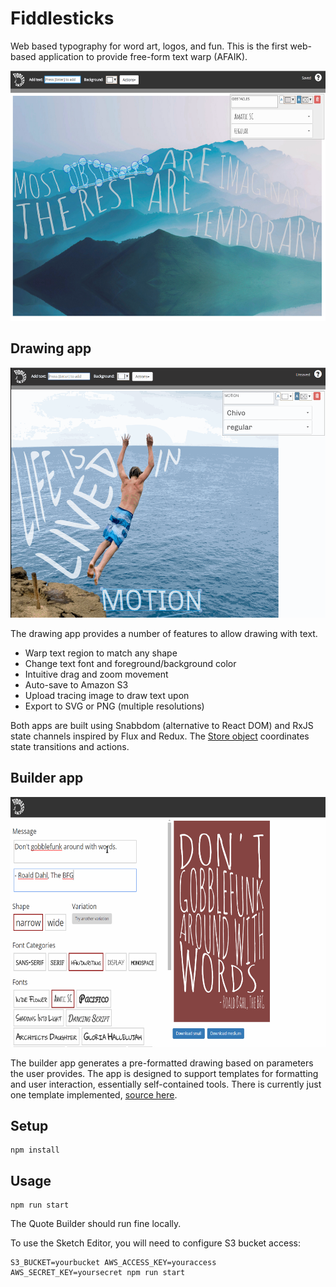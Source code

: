 # Fiddlesticks

Web based typography for word art, logos, and fun. This is the first web-based application to provide free-form text warp (AFAIK).

<img src="/fstx sketch - obstacles.png?raw=true" height="400">

## Drawing app

<img src="/fstx-demo.gif?raw=true" height="400">

The drawing app provides a number of features to allow drawing with text.

* Warp text region to match any shape
* Change text font and foreground/background color
* Intuitive drag and zoom movement
* Auto-save to Amazon S3
* Upload tracing image to draw text upon
* Export to SVG or PNG (multiple resolutions)

Both apps are built using Snabbdom (alternative to React DOM) and RxJS state channels inspired by Flux and Redux. The [Store object](./client/sketchEditor/Store.ts) coordinates state transitions and actions.

## Builder app

<img src="/fstx-builder-demo.gif?raw=true" height="400">

The builder app generates a pre-formatted drawing based on parameters the user provides. The app is designed to support  templates for formatting and user interaction, essentially self-contained tools. There is currently just one template implemented, [source here](./client/sketchBuilder/templates/Dickens.ts).

## Setup

```
npm install
```

## Usage

```
npm run start
```

The Quote Builder should run fine locally.

To use the Sketch Editor, you will need to configure S3 bucket access:
```
S3_BUCKET=yourbucket AWS_ACCESS_KEY=youraccess AWS_SECRET_KEY=yoursecret npm run start
```
